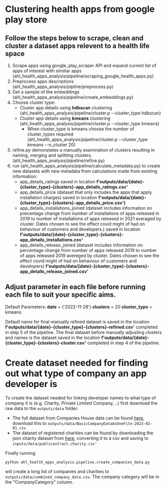 # Clustering health apps from google play store

## Follow the steps below to scrape, clean and cluster a dataset apps relevent to a health life space

1. Scrape apps using google_play_scraper API and expand current list of apps of interest with simiilar apps (ahl_health_apps_analysis/pipeline/scraping_google_health_apps.py)
2. Preprocess apps descriptions (ahl_health_apps_analysis/pipline/preprocess.py)
3. Get a sample of the embeddings (ahl_health_apps_analysis/pipeline/create_embeddings.py)
4. Choose cluster type:
   - Cluster app details using **hdbscan** clustering (ahl_health_apps_analysis/pipeline/cluster.p --cluster_type hdbscan)
   - Cluster app details using **kmeans** clustering (ahl_health_apps_analysis/pipeline/cluster.p --cluster_type kmeans)
     - When cluster_type is kmeans choose the number of cluster_types required (ahl_health_apps_analysis/pipeline/cluster.p --cluster_type kmeans --n_cluster 20)
5. refine.py demonstates a manually examination of clusters resulting in naming, merging and splitting clusters.(ahl_health_apps_analysis/pipeline/refine.py)
6. run (ahl_health_apps_analysis/pipeline/calculate_metadata.py) to create new datasets with new metadata from calculations made from existing information:
   - app_details_ratings saved in location **f'outputs/data/{date}-{cluster_type}-{clusters}-app_details_ratings.csv'**
   - app_details_price (dataset that only includes the apps that apply installation charges) saved in location **f'outputs/data/{date}-{cluster_type}-{clusters}-app_details_price.csv')**
   - app_details_installations_joined (dataset includes information on precentage change from number of installations of apps released in 2019 to number of installations of apps released in 2021 averaged by cluster. Dates chosen to see the effect covid might of had on behaviour of customers and developers.) saved in location **f'outputs/data/{date}-{cluster_type}-{clusters}-app_details_installations.csv'**
   - app_details_release_joined (dataset includes information on percentage change from number of apps released 2019 to number of apps released 2019 avereged by cluster. Dates chosen to see the effect covid might of had on behaviour of customers and developers) **f'outputs/data/{date}-{cluster_type}-{clusters}-app_details_release_joined.csv'**

## Adjust parameter in each file before running each file to suit your specific aims.

Default Parameters:
**date** = ('2022-11-28')
**clusters** = 20
**cluster_type** = kmeans

Default name for final manually refined dataset is saved in the location **f'outputs/data/{date}-{cluster_type}-{clusters}-refined.csv'** completed in step 5 of the pipeline.
The final dataset before manually adjusting clusters and names is the dataset saved in the location **f'outputs/data/{date}-{cluster_type}-{clusters}-cluster.csv'** completed in step 4 of the pipeline.

# Create dataset needed for finding out what type of company an app developer is

To create the dataset needed for linking developer names to what type of company it is (e.g. Charity, Private Limited Company, ..) first download the raw data to the `outputs/data` folder:

- The full dataset from Companies House data can be found [here](http://download.companieshouse.gov.uk/en_output.html), download this to `outputs/data/BasicCompanyDataAsOneFile-2023-02-01.csv`
- The dataset of registered charities can be found by downloading the json charity dataset from [here](https://register-of-charities.charitycommission.gov.uk/register/full-register-download), converting it to a csv and saving to `inputs/data/publicextract.charity.csv'`

Finally running

```
python ahl_health_apps_analysis.pipeline.create_companies_data.py
```

will create a long list of companies and charities to `outputs/data/combined_company_data.csv`. The company category will be in the "CompanyCategory" column.
